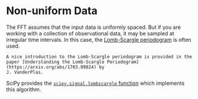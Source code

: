 # Non-uniform Data

The FFT assumes that the input data is uniformly spaced.  But if you are working with
a collection of observational data, it may be sampled at irregular time intervals.
In this case, the [Lomb-Scargle periodogram](https://en.wikipedia.org/wiki/Least-squares_spectral_analysis) is often used.

```{tip}
A nice introduction to the Lomb-Scargle periodogram is provided in the
paper [Understanding the Lomb-Scargle Periodogram](https://arxiv.org/abs/1703.09824) by
J. VanderPlas.
```

SciPy provides the [`scipy.signal.lombscargle` function](https://docs.scipy.org/doc/scipy/reference/generated/scipy.signal.lombscargle.html)
which implements this algorithm.
